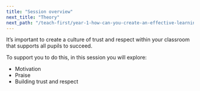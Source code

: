 ```yaml
---
title: "Session overview"
next_title: "Theory"
next_path: "/teach-first/year-1-how-can-you-create-an-effective-learning-environment/autumn-week-3-ect-theory"
---
```


It’s important to create a culture of trust and respect within your classroom that supports all pupils to succeed.

To support you to do this, in this session you will explore:

- Motivation
- Praise
- Building trust and respect
